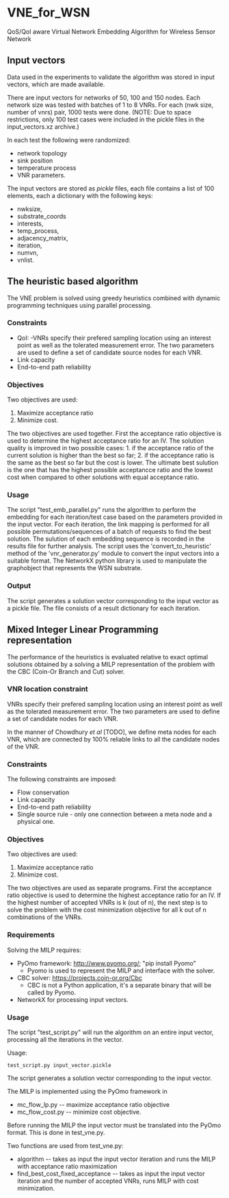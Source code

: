 # VNE_for_WSN
QoS/QoI aware Virtual Network Embedding Algorithm for Wireless Sensor Network

## Input vectors

Data used in the experiments to validate the algorithm was stored in input vectors,
which are made available.

There are input vectors for networks of 50, 100 and 150 nodes. Each network size
was tested with batches of 1 to 8 VNRs. For each (nwk size, number of vnrs) pair,
1000 tests were done. 
(NOTE: Due to space restrictions, only 100 test cases were included in the pickle files in the input_vectors.xz archive.)

In each test the following were randomized:
* network topology
* sink position
* temperature process
* VNR parameters.

The input vectors are stored as _pickle_ files, each file contains a list of 100
elements, each a dictionary with the following keys:
* nwksize,
* substrate\_coords
* interests,
* temp\_process,
* adjacency\_matrix,
* iteration,
* numvn,
* vnlist.

## The heuristic based algorithm

The VNE problem is solved using greedy heuristics combined with dynamic programming techniques using parallel processing.

### Constraints
* QoI: -VNRs specify their prefered sampling location using an interest point as well as the tolerated measurement error. The two         parameters are used to define a set of candidate source nodes for each VNR.
* Link capacity
* End-to-end path reliability

### Objectives
Two objectives are used:
1. Maximize acceptance ratio
2. Minimize cost.

The two objectives are used together. First the acceptance ratio objective is used to determine the highest acceptance ratio for an IV. The solution quality is  improved in two possible cases: 1. if the acceptance ratio of the current solution is higher than the best so far; 2. if the acceptance ratio is the same as the best so far but the cost is lower. The ultimate best sulution is the one that has the highest possible acceptancce ratio and the lowest cost when compared to other solutions with equal acceptance ratio.

### Usage
The script "test\_emb\_parallel.py" runs the algorithm to perform the embedding for each iteration/test case based on the parameters provided in the input vector. For each iteration, the link mapping is performed for all possible permutations/sequences of a batch of requests to find the best solution. The sulution of each embedding sequence is recorded in the results file for further analysis. 
The script uses the 'convert\_to\_heuristic' method of the 'vnr\_generator.py' module to convert the input vectors into a suitable format. The NetworkX python library is used to manipulate the graphobject that represents the WSN substrate.


### Output
The script generates a solution vector corresponding to the input vector as a pickle file. The file consists of a result dictionary for each iteration.


## Mixed Integer Linear Programming representation

The performance of the heuristics is evaluated relative to exact optimal solutions
obtained by a solving a MILP representation of the problem with the CBC (Coin-Or
Branch and Cut) solver.

### VNR location constraint
VNRs specify their prefered sampling location using an interest point as well as 
the tolerated measurement error. The two parameters are used to define a set of 
candidate nodes for each VNR.

In the manner of Chowdhury _et al_ [TODO], we define meta nodes for each VNR, which
are connected by 100% reliable links to all the candidate nodes of the VNR.

### Constraints
The following constraints are imposed:
* Flow conservation
* Link capacity
* End-to-end path reliability
* Single source rule - only one connection between a meta node and a physical one.

### Objectives
Two objectives are used:
1. Maximize acceptance ratio
2. Minimize cost.

The two objectives are used as separate programs. First the acceptance ratio 
objective is used to determine the highest acceptance ratio for an IV. If the 
highest number of accepted VNRs is k (out of n), the next step is to solve the
problem with the cost minimization objective for all k out of n combinations of the
VNRs.

### Requirements

Solving the MILP requires:
* PyOmo framework: http://www.pyomo.org/; "pip install Pyomo"
  * Pyomo is used to represent the MILP and interface with the solver.
* CBC solver: https://projects.coin-or.org/Cbc
  * CBC is not a Python application, it's a separate binary that will be called
    by Pyomo.
* NetworkX for processing input vectors.

### Usage

The script "test\_script.py" will run the algorithm on an entire input vector,
processing all the iterations in the vector.

Usage:
~~~
test_script.py input_vector.pickle
~~~

The script generates a solution vector corresponding to the input vector.

The MILP is implemented using the PyOmo framework in
* mc\_flow\_lp.py -- maximize acceptance ratio objective
* mc\_flow\_cost.py -- minimize cost objective.

Before running the MILP the input vector must be translated into the PyOmo format.
This is done in test\_vne.py.

Two functions are used from test\_vne.py:
* algorithm -- takes as input the input vector iteration and runs the MILP with
acceptance ratio maximization
* find\_best\_cost\_fixed\_acceptance -- takes as input the input vector iteration
and the number of accepted VNRs, runs MILP with cost minimization.


